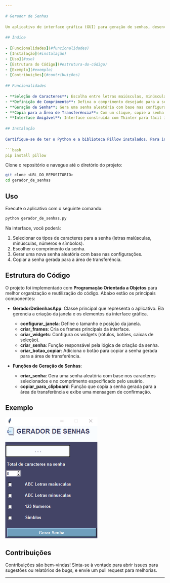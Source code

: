```yaml
---

# Gerador de Senhas

Um aplicativo de interface gráfica (GUI) para geração de senhas, desenvolvido em Python com a biblioteca **Tkinter**. Este projeto é orientado a objetos e oferece uma interface intuitiva para configurar e criar senhas seguras, com opções personalizáveis de comprimento e tipos de caracteres.

## Índice

- [Funcionalidades](#funcionalidades)
- [Instalação](#instalação)
- [Uso](#uso)
- [Estrutura do Código](#estrutura-do-código)
- [Exemplo](#exemplo)
- [Contribuições](#contribuições)

## Funcionalidades

- **Seleção de Caracteres**: Escolha entre letras maiúsculas, minúsculas, números e símbolos para a composição da senha.
- **Definição de Comprimento**: Defina o comprimento desejado para a senha.
- **Geração de Senha**: Gera uma senha aleatória com base nas configurações escolhidas.
- **Cópia para a Área de Transferência**: Com um clique, copie a senha gerada para facilitar o uso imediato.
- **Interface Amigável**: Interface construída com Tkinter para fácil interação.

## Instalação

Certifique-se de ter o Python e a biblioteca Pillow instalados. Para instalar Pillow, use:

```bash
pip install pillow
```

Clone o repositório e navegue até o diretório do projeto:

```bash
git clone <URL_DO_REPOSITORIO>
cd gerador_de_senhas
```

## Uso

Execute o aplicativo com o seguinte comando:

```bash
python gerador_de_senhas.py
```

Na interface, você poderá:
1. Selecionar os tipos de caracteres para a senha (letras maiúsculas, minúsculas, números e símbolos).
2. Escolher o comprimento da senha.
3. Gerar uma nova senha aleatória com base nas configurações.
4. Copiar a senha gerada para a área de transferência.

## Estrutura do Código

O projeto foi implementado com **Programação Orientada a Objetos** para melhor organização e reutilização do código. Abaixo estão os principais componentes:

- **GeradorDeSenhasApp**: Classe principal que representa o aplicativo. Ela gerencia a criação da janela e os elementos da interface gráfica.
  - **configurar_janela**: Define o tamanho e posição da janela.
  - **criar_frames**: Cria os frames principais da interface.
  - **criar_widgets**: Configura os widgets (rótulos, botões, caixas de seleção).
  - **criar_senha**: Função responsável pela lógica de criação da senha.
  - **criar_botao_copiar**: Adiciona o botão para copiar a senha gerada para a área de transferência.

- **Funções de Geração de Senhas**:
  - **criar_senha**: Gera uma senha aleatória com base nos caracteres selecionados e no comprimento especificado pelo usuário.
  - **copiar_para_clipboard**: Função que copia a senha gerada para a área de transferência e exibe uma mensagem de confirmação.

## Exemplo

![Exemplo de uso](img/GIF.gif)

## Contribuições

Contribuições são bem-vindas! Sinta-se à vontade para abrir issues para sugestões ou relatórios de bugs, e envie um pull request para melhorias.

---
```

